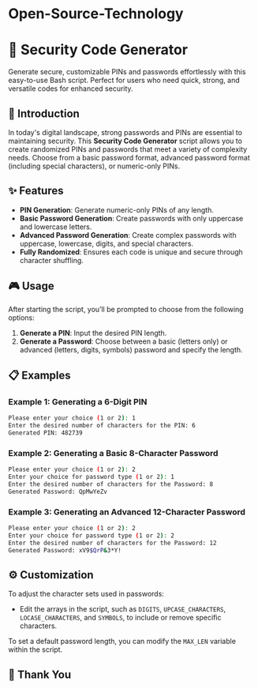 # Open-Source-Technology
# 🔐 Security Code Generator

Generate secure, customizable PINs and passwords effortlessly with this easy-to-use Bash script. Perfect for users who need quick, strong, and versatile codes for enhanced security.

## 🚀 Introduction
In today's digital landscape, strong passwords and PINs are essential to maintaining security. This **Security Code Generator** script allows you to create randomized PINs and passwords that meet a variety of complexity needs. Choose from a basic password format, advanced password format (including special characters), or numeric-only PINs.

## ✨ Features
- **PIN Generation**: Generate numeric-only PINs of any length.
- **Basic Password Generation**: Create passwords with only uppercase and lowercase letters.
- **Advanced Password Generation**: Create complex passwords with uppercase, lowercase, digits, and special characters.
- **Fully Randomized**: Ensures each code is unique and secure through character shuffling.

## 🎮 Usage
After starting the script, you’ll be prompted to choose from the following options:
1. **Generate a PIN**: Input the desired PIN length.
2. **Generate a Password**: Choose between a basic (letters only) or advanced (letters, digits, symbols) password and specify the length.

## 📋 Examples

### Example 1: Generating a 6-Digit PIN
```bash
Please enter your choice (1 or 2): 1
Enter the desired number of characters for the PIN: 6
Generated PIN: 482739
```

### Example 2: Generating a Basic 8-Character Password
```bash
Please enter your choice (1 or 2): 2
Enter your choice for password type (1 or 2): 1
Enter the desired number of characters for the Password: 8
Generated Password: QpMwYeZv
```

### Example 3: Generating an Advanced 12-Character Password
```bash
Please enter your choice (1 or 2): 2
Enter your choice for password type (1 or 2): 2
Enter the desired number of characters for the Password: 12
Generated Password: xV9$QrP&3*Y!
```

## ⚙️ Customization
To adjust the character sets used in passwords:
- Edit the arrays in the script, such as `DIGITS`, `UPCASE_CHARACTERS`, `LOCASE_CHARACTERS`, and `SYMBOLS`, to include or remove specific characters.

To set a default password length, you can modify the `MAX_LEN` variable within the script.

## 🤝 Thank You
